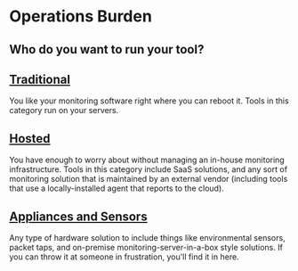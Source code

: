 # Operations Burden
## Who do you want to run your tool?

## [Traditional](traditional)
You like your monitoring software right where you can reboot it. Tools in this
category run on your servers. 

## [Hosted](hosted) 
You have enough to worry about without managing an in-house monitoring
infrastructure. Tools in this category include SaaS solutions, and any sort of
monitoring solution that is maintained by an external vendor (including tools
that use a locally-installed agent that reports to the cloud).

## [Appliances and Sensors](appliance)
Any type of hardware solution to include things like environmental sensors,
packet taps, and on-premise monitoring-server-in-a-box style solutions. If you
can throw it at someone in frustration, you'll find it in here.
